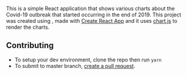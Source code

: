 This is a simple React application that shows various charts about the Covid-19 outbreak that started occurring in the end of 2019. This project was created using , made with [Create React App](https://create-react-app.dev/docs/adding-typescript/) and it uses [chart.js](https://github.com/chartjs/Chart.js) to render the charts.

## Contributing

- To setup your dev environment, clone the repo then run `yarn`
- To submit to master branch, [create a pull request](https://opensource.com/article/19/7/create-pull-request-github).